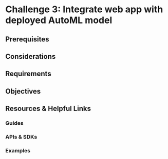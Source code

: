 # Challenge 3: Integrate web app with deployed AutoML model

## Prerequisites

## Considerations

## Requirements

## Objectives

## Resources & Helpful Links
### Guides

### APIs & SDKs

### Examples



